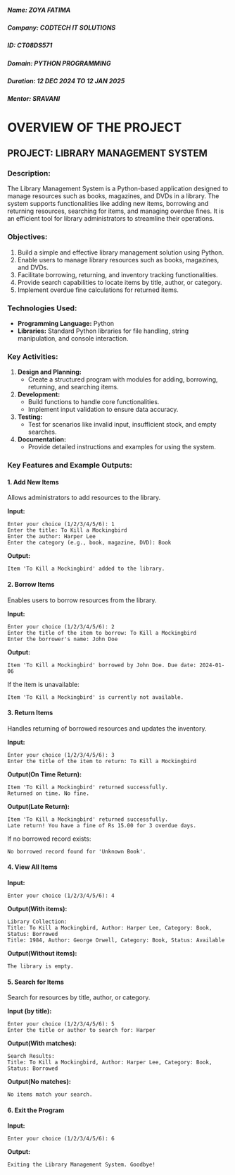 ##### Name: ZOYA FATIMA
##### Company: CODTECH IT SOLUTIONS
##### ID: CT08DS571
##### Domain: PYTHON PROGRAMMING
##### Duration: 12 DEC 2024 TO 12 JAN 2025
##### Mentor: SRAVANI 

# **OVERVIEW OF THE PROJECT**

## PROJECT: **LIBRARY MANAGEMENT SYSTEM**

### **Description:**  
The Library Management System is a Python-based application designed to manage resources such as books, magazines, and DVDs in a library. The system supports functionalities like adding new items, borrowing and returning resources, searching for items, and managing overdue fines. It is an efficient tool for library administrators to streamline their operations.

### **Objectives:**  
1. Build a simple and effective library management solution using Python.  
2. Enable users to manage library resources such as books, magazines, and DVDs.  
3. Facilitate borrowing, returning, and inventory tracking functionalities.  
4. Provide search capabilities to locate items by title, author, or category.  
5. Implement overdue fine calculations for returned items.

### **Technologies Used:**  
- **Programming Language:** Python  
- **Libraries:** Standard Python libraries for file handling, string manipulation, and console interaction.  

### **Key Activities:**  
1. **Design and Planning:**  
   - Create a structured program with modules for adding, borrowing, returning, and searching items.  
2. **Development:**  
   - Build functions to handle core functionalities.  
   - Implement input validation to ensure data accuracy.  
3. **Testing:**  
   - Test for scenarios like invalid input, insufficient stock, and empty searches.  
4. **Documentation:**  
   - Provide detailed instructions and examples for using the system.

### **Key Features and Example Outputs:**

#### **1. Add New Items**  
Allows administrators to add resources to the library.  

**Input:**  
```
Enter your choice (1/2/3/4/5/6): 1
Enter the title: To Kill a Mockingbird
Enter the author: Harper Lee
Enter the category (e.g., book, magazine, DVD): Book
```

**Output:**  
```
Item 'To Kill a Mockingbird' added to the library.
```

#### **2. Borrow Items**  
Enables users to borrow resources from the library.  

**Input:**  
```
Enter your choice (1/2/3/4/5/6): 2
Enter the title of the item to borrow: To Kill a Mockingbird
Enter the borrower's name: John Doe
```

**Output:**  
```
Item 'To Kill a Mockingbird' borrowed by John Doe. Due date: 2024-01-06
```
If the item is unavailable:  
```
Item 'To Kill a Mockingbird' is currently not available.
```

#### **3. Return Items**  
Handles returning of borrowed resources and updates the inventory.  

**Input:**  
```
Enter your choice (1/2/3/4/5/6): 3
Enter the title of the item to return: To Kill a Mockingbird
```

**Output(On Time Return):**  
```
Item 'To Kill a Mockingbird' returned successfully.
Returned on time. No fine.
```
**Output(Late Return):**  
```
Item 'To Kill a Mockingbird' returned successfully.
Late return! You have a fine of Rs 15.00 for 3 overdue days.
```
If no borrowed record exists:
```
No borrowed record found for 'Unknown Book'.
```

#### **4. View All Items**  

**Input:**  
```
Enter your choice (1/2/3/4/5/6): 4
```

**Output(With items):**  
```
Library Collection:
Title: To Kill a Mockingbird, Author: Harper Lee, Category: Book, Status: Borrowed
Title: 1984, Author: George Orwell, Category: Book, Status: Available
```
**Output(Without items):**  
```
The library is empty.
```

#### **5. Search for Items**  
Search for resources by title, author, or category.  

**Input (by title):**  
```
Enter your choice (1/2/3/4/5/6): 5
Enter the title or author to search for: Harper
```

**Output(With matches):**  
```
Search Results:
Title: To Kill a Mockingbird, Author: Harper Lee, Category: Book, Status: Borrowed
```
**Output(No matches):**  
```
No items match your search.
```

#### **6. Exit the Program**  
**Input:**  
```
Enter your choice (1/2/3/4/5/6): 6
```

**Output:**  
```
Exiting the Library Management System. Goodbye!
```
